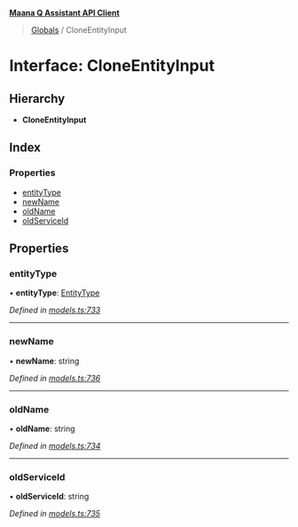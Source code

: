 **[Maana Q Assistant API Client](../README.md)**

> [Globals](../README.md) / CloneEntityInput

# Interface: CloneEntityInput

## Hierarchy

* **CloneEntityInput**

## Index

### Properties

* [entityType](cloneentityinput.md#entitytype)
* [newName](cloneentityinput.md#newname)
* [oldName](cloneentityinput.md#oldname)
* [oldServiceId](cloneentityinput.md#oldserviceid)

## Properties

### entityType

•  **entityType**: [EntityType](../enums/entitytype.md)

*Defined in [models.ts:733](https://github.com/maana-io/q-assistant-client/blob/1a0616f/src/models.ts#L733)*

___

### newName

•  **newName**: string

*Defined in [models.ts:736](https://github.com/maana-io/q-assistant-client/blob/1a0616f/src/models.ts#L736)*

___

### oldName

•  **oldName**: string

*Defined in [models.ts:734](https://github.com/maana-io/q-assistant-client/blob/1a0616f/src/models.ts#L734)*

___

### oldServiceId

•  **oldServiceId**: string

*Defined in [models.ts:735](https://github.com/maana-io/q-assistant-client/blob/1a0616f/src/models.ts#L735)*
